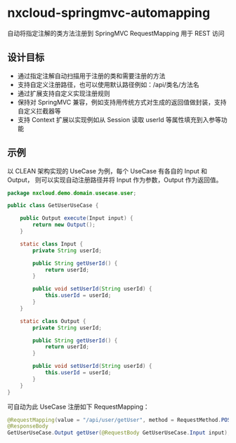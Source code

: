 # nxcloud-springmvc-automapping
自动将指定注解的类方法注册到 SpringMVC RequestMapping 用于 REST 访问

## 设计目标

- 通过指定注解自动扫描用于注册的类和需要注册的方法
- 支持自定义注册路径，也可以使用默认路径例如：/api/类名/方法名
- 通过扩展支持自定义实现注册规则
- 保持对 SpringMVC 兼容，例如支持用传统方式对生成的返回值做封装，支持自定义拦截器等
- 支持 Context 扩展以实现例如从 Session 读取 userId 等属性填充到入参等功能

## 示例

以 CLEAN 架构实现的 UseCase 为例，每个 UseCase 有各自的 Input 和 Output，
则可以实现自动注册路径并将 Input 作为参数，Output 作为返回值。

```java
package nxcloud.demo.domain.usecase.user;

public class GetUserUseCase {

    public Output execute(Input input) {
        return new Output();
    }

    static class Input {
        private String userId;

        public String getUserId() {
            return userId;
        }

        public void setUserId(String userId) {
            this.userId = userId;
        }
    }

    static class Output {
        private String userId;

        public String getUserId() {
            return userId;
        }

        public void setUserId(String userId) {
            this.userId = userId;
        }
    }
}
```

可自动为此 UseCase 注册如下 RequestMapping：

```java
@RequestMapping(value = "/api/user/getUser", method = RequestMethod.POST)
@ResponseBody
GetUserUseCase.Output getUser(@RequestBody GetUserUseCase.Input input);
```